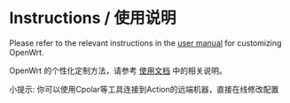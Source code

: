 # Instructions / 使用说明

Please refer to the relevant instructions in the [user manual](../documents) for customizing OpenWrt.

OpenWrt 的个性化定制方法，请参考 [使用文档](../documents/README.cn.md) 中的相关说明。

小提示: 你可以使用Cpolar等工具连接到Action的远端机器，直接在线修改配置
